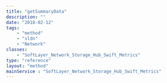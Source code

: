```yaml
---
title: "getSummaryData"
description: ""
date: "2018-02-12"
tags:
    - "method"
    - "sldn"
    - "Network"
classes:
    - "SoftLayer_Network_Storage_Hub_Swift_Metrics"
type: "reference"
layout: "method"
mainService : "SoftLayer_Network_Storage_Hub_Swift_Metrics"
---
```


